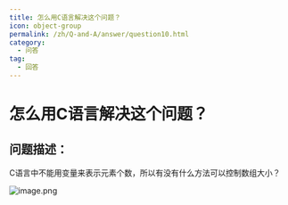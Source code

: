 ```yaml
---
title: 怎么用C语言解决这个问题？
icon: object-group
permalink: /zh/Q-and-A/answer/question10.html
category:
  - 问答
tag:
  - 回答
---
```


# 怎么用C语言解决这个问题？
## 问题描述：
C语言中不能用变量来表示元素个数，所以有没有什么方法可以控制数组大小？

![image.png](https://s2.loli.net/2024/09/25/NILpUbsXnm13WB8.png)